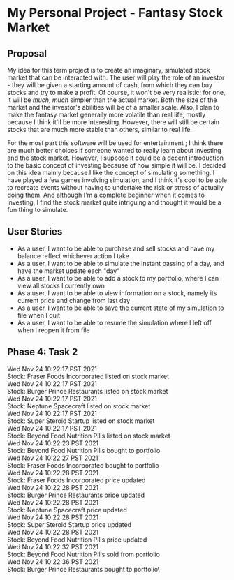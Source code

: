 # My Personal Project - Fantasy Stock Market

## Proposal

My idea for this term project is to create an imaginary, simulated stock market that can be interacted with. The user
will play the role of an investor - they will be given a starting amount of cash, from which they can buy stocks and try
to make a profit. Of course, it won't be very realistic: for one, it will be *much*, *much* simpler than the actual
market. Both the size of the market and the investor's abilities will be of a smaller scale. Also, I plan to make the
fantasy market generally more volatile than real life, mostly because I think it'll be more interesting. However, there
will still be certain stocks that are much more stable than others, similar to real life.

For the most part this software will be used for entertainment ; I think there are much better choices if someone wanted
to really learn about investing and the stock market. However, I suppose it could be a decent introduction to the basic
concept of investing because of how simple it will be. I decided on this idea mainly because I like the concept of
simulating something. I have played a few games involving simulation, and I think it's cool to be able to recreate
events without having to undertake the risk or stress of actually doing them. And although I'm a complete beginner when
it comes to investing, I find the stock market quite intriguing and thought it would be a fun thing to simulate.

## User Stories

- As a user, I want to be able to purchase and sell stocks and have my balance reflect whichever action I take
- As a user, I want to be able to simulate the instant passing of a day, and have the market update each "day"
- As a user, I want to be able to add a stock to my portfolio, where I can view all stocks I currently own
- As a user, I want to be able to view information on a stock, namely its current price and change from last day
- As a user, I want to be able to save the current state of my simulation to file when I quit
- As a user, I want to be able to resume the simulation where I left off when I reopen it from file

## Phase 4: Task 2

Wed Nov 24 10:22:17 PST 2021\
Stock: Fraser Foods Incorporated listed on stock market\
Wed Nov 24 10:22:17 PST 2021\
Stock: Burger Prince Restaurants listed on stock market\
Wed Nov 24 10:22:17 PST 2021\
Stock: Neptune Spacecraft listed on stock market\
Wed Nov 24 10:22:17 PST 2021\
Stock: Super Steroid Startup listed on stock market\
Wed Nov 24 10:22:17 PST 2021\
Stock: Beyond Food Nutrition Pills listed on stock market\
Wed Nov 24 10:22:23 PST 2021\
Stock: Beyond Food Nutrition Pills bought to portfolio\
Wed Nov 24 10:22:27 PST 2021\
Stock: Fraser Foods Incorporated bought to portfolio\
Wed Nov 24 10:22:28 PST 2021\
Stock: Fraser Foods Incorporated price updated\
Wed Nov 24 10:22:28 PST 2021\
Stock: Burger Prince Restaurants price updated\
Wed Nov 24 10:22:28 PST 2021\
Stock: Neptune Spacecraft price updated\
Wed Nov 24 10:22:28 PST 2021\
Stock: Super Steroid Startup price updated\
Wed Nov 24 10:22:28 PST 2021\
Stock: Beyond Food Nutrition Pills price updated\
Wed Nov 24 10:22:32 PST 2021\
Stock: Beyond Food Nutrition Pills sold from portfolio\
Wed Nov 24 10:22:36 PST 2021\
Stock: Burger Prince Restaurants bought to portfolio\